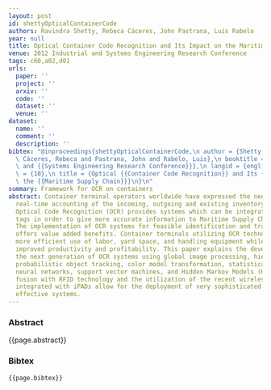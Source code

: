```yaml
---
layout: post
id: shettyOpticalContainerCode
authors: Ravindra Shetty, Rebeca Cáceres, John Pastrana, Luis Rabelo
year: null
title: Optical Container Code Recognition and Its Impact on the Maritime Supply Chain
venue: 2012 Industrial and Systems Engineering Research Conference
tags: c60,a02,d01
urls:
  paper: ''
  project: ''
  arxiv: ''
  code: ''
  dataset: ''
  venue: ''
dataset:
  name: ''
  comment: ''
  description: ''
bibtex: "@inproceedings{shettyOpticalContainerCode,\n author = {Shetty, Ravindra and\
  \ Cáceres, Rebeca and Pastrana, John and Rabelo, Luis},\n booktitle = {2012 {{Industrial}}\
  \ and {{Systems Engineering Research Conference}}},\n langid = {english},\n pages\
  \ = {10},\n title = {Optical {{Container Code Recognition}} and Its {{Impact}} on\
  \ the {{Maritime Supply Chain}}}\n}\n"
summary: Framework for OCR on containers
abstract: Container terminal operators worldwide have expressed the need for accurate
  real-time accounting of the incoming, outgoing and existing inventory. Container
  Optical Code Recognition (OCR) provides systems which can be integrated with RFID
  tags in order to give more accurate information to Maritime Supply Chain Management.
  The implementation of OCR systems for feasible identification and tracking of containers
  offers value added benefits. Container terminals utilizing OCR technology enjoy
  more efficient use of labor, yard space, and handling equipment while realizing
  improved productivity and profitability. This paper explains the development of
  the next generation of OCR systems using global image processing, hierarchical representations,
  probabilistic object tracking, color model transformation, statistical classifiers,
  neural networks, support vector machines, and Hidden Markov Models (HMM). Their
  fusion with RFID technology and the utilization of the recent wireless technologies
  integrated with iPADs allow for the deployment of very sophisticated but still cost
  effective systems.
---
```


### Abstract

{{page.abstract}}

### Bibtex

```
{{page.bibtex}}
```
            